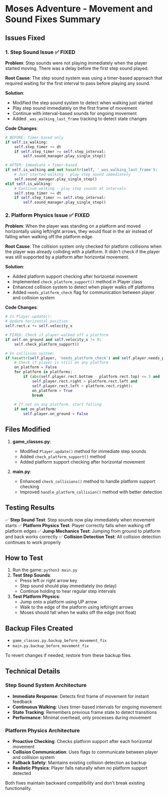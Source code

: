 # Moses Adventure - Movement and Sound Fixes Summary

## Issues Fixed

### 1. Step Sound Issue ✅ FIXED
**Problem**: Step sounds were not playing immediately when the player started moving. There was a delay before the first step sound played.

**Root Cause**: The step sound system was using a timer-based approach that required waiting for the first interval to pass before playing any sound.

**Solution**: 
- Modified the step sound system to detect when walking just started
- Play step sound immediately on the first frame of movement
- Continue with interval-based sounds for ongoing movement
- Added `_was_walking_last_frame` tracking to detect state changes

**Code Changes**:
```python
# BEFORE: Timer-based only
if self.is_walking:
    self.step_timer += dt
    if self.step_timer >= self.step_interval:
        self.sound_manager.play_single_step()

# AFTER: Immediate + Timer-based
if self.is_walking and not hasattr(self, '_was_walking_last_frame'):
    # Just started walking - play step sound immediately
    self.sound_manager.play_single_step()
elif self.is_walking:
    # Continue walking - play step sounds at intervals
    self.step_timer += dt
    if self.step_timer >= self.step_interval:
        self.sound_manager.play_single_step()
```

### 2. Platform Physics Issue ✅ FIXED
**Problem**: When the player was standing on a platform and moved horizontally using left/right arrows, they would float in the air instead of falling when walking off the platform edge.

**Root Cause**: The collision system only checked for platform collisions when the player was already colliding with a platform. It didn't check if the player was still supported by a platform after horizontal movement.

**Solution**:
- Added platform support checking after horizontal movement
- Implemented `check_platform_support()` method in Player class
- Enhanced collision system to detect when player walks off platforms
- Added `needs_platform_check` flag for communication between player and collision system

**Code Changes**:
```python
# In Player.update():
# Update horizontal position
self.rect.x += self.velocity_x

# FIXED: Check if player walked off a platform
if self.on_ground and self.velocity_x != 0:
    self.check_platform_support()

# In collision system:
if hasattr(self.player, 'needs_platform_check') and self.player.needs_platform_check:
    # Check if player is still on any platform
    on_platform = False
    for platform in platforms:
        if (abs(self.player.rect.bottom - platform.rect.top) <= 5 and
            self.player.rect.right > platform.rect.left and
            self.player.rect.left < platform.rect.right):
            on_platform = True
            break
    
    # If not on any platform, start falling
    if not on_platform:
        self.player.on_ground = False
```

## Files Modified

1. **game_classes.py**:
   - Modified `Player.update()` method for immediate step sounds
   - Added `check_platform_support()` method
   - Added platform support checking after horizontal movement

2. **main.py**:
   - Enhanced `check_collisions()` method to handle platform support checking
   - Improved `handle_platform_collision()` method with better detection

## Testing Results

✅ **Step Sound Test**: Step sounds now play immediately when movement starts
✅ **Platform Physics Test**: Player correctly falls when walking off platform edges
✅ **Jump Mechanics Test**: Jumping from ground to platform and back works correctly
✅ **Collision Detection Test**: All collision detection continues to work properly

## How to Test

1. Run the game: `python3 main.py`
2. **Test Step Sounds**:
   - Press left or right arrow key
   - Step sound should play immediately (no delay)
   - Continue holding to hear regular step intervals
3. **Test Platform Physics**:
   - Jump onto a platform using UP arrow
   - Walk to the edge of the platform using left/right arrows
   - Moses should fall when he walks off the edge (not float)

## Backup Files Created

- `game_classes.py.backup_before_movement_fix`
- `main.py.backup_before_movement_fix`

To revert changes if needed, restore from these backup files.

## Technical Details

### Step Sound System Architecture
- **Immediate Response**: Detects first frame of movement for instant feedback
- **Continuous Walking**: Uses timer-based intervals for ongoing movement
- **State Tracking**: Remembers previous frame state to detect transitions
- **Performance**: Minimal overhead, only processes during movement

### Platform Physics Architecture
- **Proactive Checking**: Checks platform support after each horizontal movement
- **Collision Communication**: Uses flags to communicate between player and collision system
- **Fallback Safety**: Maintains existing collision detection as backup
- **Realistic Physics**: Player falls naturally when no platform support detected

Both fixes maintain backward compatibility and don't break existing functionality.

